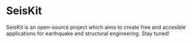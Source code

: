 # SeisKit

SeisKit is an open-source project which aims to create free and accesible applications for earthquake and structural engineering. Stay tuned!
